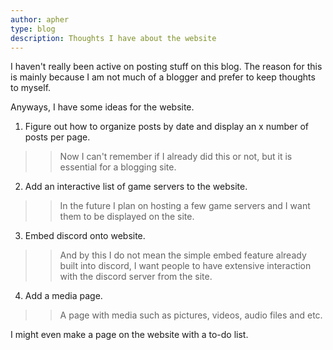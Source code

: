 ```yaml
---
author: apher
type: blog
description: Thoughts I have about the website
---
```

I haven't really been active on posting stuff on this blog.
The reason for this is mainly because I am not much of a blogger and prefer to keep thoughts to myself.

Anyways, I have some ideas for the website.

1. Figure out how to organize posts by date and display an x number of posts per page.
  > > Now I can't remember if I already did this or not, but it is essential for a blogging site.

2. Add an interactive list of game servers to the website.
  > > In the future I plan on hosting a few game servers and I want them to be displayed on the site.

3. Embed discord onto website.
  > > And by this I do not mean the simple embed feature already built into discord, I want people to have extensive interaction with the discord server from the site.

4. Add a media page.
  > > A page with media such as pictures, videos, audio files and etc.

I might even make a page on the website with a to-do list.

